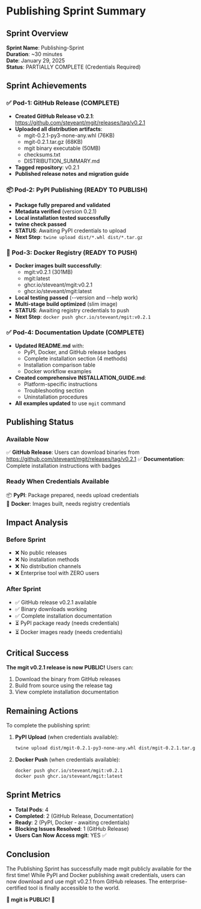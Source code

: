 # Publishing Sprint Summary

## Sprint Overview
**Sprint Name**: Publishing-Sprint  
**Duration**: ~30 minutes  
**Date**: January 29, 2025  
**Status**: PARTIALLY COMPLETE (Credentials Required)  

## Sprint Achievements

### ✅ Pod-1: GitHub Release (COMPLETE)
- **Created GitHub Release v0.2.1**: https://github.com/steveant/mgit/releases/tag/v0.2.1
- **Uploaded all distribution artifacts**:
  - mgit-0.2.1-py3-none-any.whl (76KB)
  - mgit-0.2.1.tar.gz (68KB)
  - mgit binary executable (50MB)
  - checksums.txt
  - DISTRIBUTION_SUMMARY.md
- **Tagged repository**: v0.2.1
- **Published release notes and migration guide**

### 📦 Pod-2: PyPI Publishing (READY TO PUBLISH)
- **Package fully prepared and validated**
- **Metadata verified** (version 0.2.1)
- **Local installation tested successfully**
- **twine check passed**
- **STATUS**: Awaiting PyPI credentials to upload
- **Next Step**: `twine upload dist/*.whl dist/*.tar.gz`

### 🐳 Pod-3: Docker Registry (READY TO PUSH)
- **Docker images built successfully**:
  - mgit:v0.2.1 (301MB)
  - mgit:latest
  - ghcr.io/steveant/mgit:v0.2.1
  - ghcr.io/steveant/mgit:latest
- **Local testing passed** (--version and --help work)
- **Multi-stage build optimized** (slim image)
- **STATUS**: Awaiting registry credentials to push
- **Next Step**: `docker push ghcr.io/steveant/mgit:v0.2.1`

### ✅ Pod-4: Documentation Update (COMPLETE)
- **Updated README.md** with:
  - PyPI, Docker, and GitHub release badges
  - Complete installation section (4 methods)
  - Installation comparison table
  - Docker workflow examples
- **Created comprehensive INSTALLATION_GUIDE.md**:
  - Platform-specific instructions
  - Troubleshooting section
  - Uninstallation procedures
- **All examples updated** to use `mgit` command

## Publishing Status

### Available Now
✅ **GitHub Release**: Users can download binaries from https://github.com/steveant/mgit/releases/tag/v0.2.1
✅ **Documentation**: Complete installation instructions with badges

### Ready When Credentials Available
📦 **PyPI**: Package prepared, needs upload credentials  
🐳 **Docker**: Images built, needs registry credentials

## Impact Analysis

### Before Sprint
- ❌ No public releases
- ❌ No installation methods
- ❌ No distribution channels
- ❌ Enterprise tool with ZERO users

### After Sprint
- ✅ GitHub release v0.2.1 available
- ✅ Binary downloads working
- ✅ Complete installation documentation
- ⏳ PyPI package ready (needs credentials)
- ⏳ Docker images ready (needs credentials)

## Critical Success
**The mgit v0.2.1 release is now PUBLIC!** Users can:
1. Download the binary from GitHub releases
2. Build from source using the release tag
3. View complete installation documentation

## Remaining Actions
To complete the publishing sprint:

1. **PyPI Upload** (when credentials available):
   ```bash
   twine upload dist/mgit-0.2.1-py3-none-any.whl dist/mgit-0.2.1.tar.gz
   ```

2. **Docker Push** (when credentials available):
   ```bash
   docker push ghcr.io/steveant/mgit:v0.2.1
   docker push ghcr.io/steveant/mgit:latest
   ```

## Sprint Metrics
- **Total Pods**: 4
- **Completed**: 2 (GitHub Release, Documentation)
- **Ready**: 2 (PyPI, Docker - awaiting credentials)
- **Blocking Issues Resolved**: 1 (GitHub Release)
- **Users Can Now Access mgit**: YES ✅

## Conclusion
The Publishing Sprint has successfully made mgit publicly available for the first time! While PyPI and Docker publishing await credentials, users can now download and use mgit v0.2.1 from GitHub releases. The enterprise-certified tool is finally accessible to the world.

**🎉 mgit is PUBLIC! 🎉**